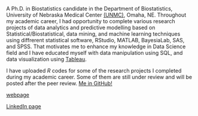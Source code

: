 A Ph.D. in Biostatistics candidate in the Department of Biostatistics, University of Nebraska Medical Center [(UNMC)](https://www.unmc.edu/publichealth/departments/biostatistics/), Omaha, NE. Throughout my academic career, I had opportunity to complete various research projects of data analytics and predictive modelling based on Statistical/Biostatistical, data mining, and machine learning techniques using diffrerent statistical software, RStudio, MATLAB, BayesiaLab, SAS, and SPSS. That motivates me to enhance my knowledge in Data Science field and I have educated myself with data manipulation using SQL, and data visualization using [Tableau](https://public.tableau.com/profile/nirosha.p.rathnayake#!/). 

I have uploaded *R* codes for some of the research projects I completed during my academic career. Some of them are still under review and will be posted after the peer review.  [Me in GitHub!](https://github.com/niroshar?tab=repositories)

[webpage](https://niroshar.github.io/My-Profile/)
 
[LinkedIn page](https://www.linkedin.com/in/nirosha-rathnayake-89501385/)
